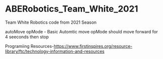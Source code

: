 # ABERobotics_Team_White_2021
Team White Robotics code from 2021 Season

autoMove opMode - Basic Automtic move opMode should move forward for 4 seeconds then stop

Programiing Resources-https://www.firstinspires.org/resource-library/ftc/technology-information-and-resources
